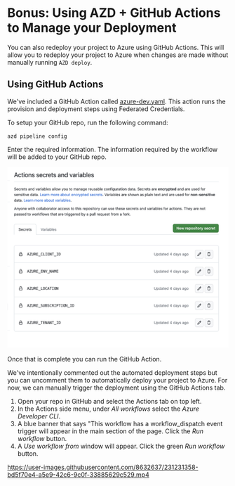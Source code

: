 # Bonus: Using AZD + GitHub Actions to Manage your Deployment

You can also redeploy your project to Azure using GitHub Actions. This will allow you to redeploy your project to Azure when changes are made without manually running `AZD deploy`.

## Using GitHub Actions

We've included a GitHub Action called [azure-dev.yaml](../.github/workflows/azure-dev.yaml). This action runs the provision and deployment steps using Federated Credentials.

To setup your GitHub repo, run the following command:

```shell
azd pipeline config
```

Enter the required information. The information required by the workflow will be added to your GitHub repo.

![GitHub Actions Secrets and Variables](../assets/action-secrets-and-vars.png)

Once that is complete you can run the GitHub Action.

We've intentionally commented out the automated deployment steps but you can uncomment them to automatically deploy your project to Azure. For now, we can manually trigger the deployment using the GitHub Actions tab.

1. Open your repo in GitHub and select the Actions tab on top left.
2. In the Actions side menu, under _All workflows_ select the _Azure Developer CLI_.
3. A blue banner that says "This workflow has a workflow_dispatch event trigger will appear in the main section of the page. Click the _Run workflow_ button.
4. A _Use workflow from_ window will appear. Click the green _Run workflow_ button. 

https://user-images.githubusercontent.com/8632637/231231358-bd5f70e4-a5e9-42c6-9c0f-33885629c529.mp4

